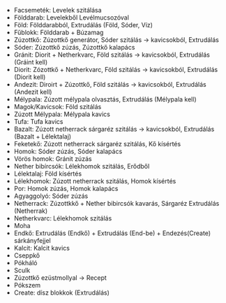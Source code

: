 + Facsemeték: Levelek szitálása
+ Földdarab: Levelekből Levélmucsozóval
+ Föld: Földdarabból, Extrudálás (Föld, Sóder, Víz)
+ Fűblokk: Földdarab + Búzamag
+ Zúzottkő: Zúzottkő generátor, Sóder szitálás -> kavicsokból,  Extrudálás
+ Sóder: Zúzottkő zúzás, Zúzottkő kalapács
+ Gránit: Diorit + Netherkvarc, Föld szitálás -> kavicsokból, Extrudálás (Gráint kell)
+ Diorit: Zózottkő + Netherkvarc, Föld szitálás -> kavicsokból, Extrudálás (Diorit kell)
+ Andezit: Diroirt + Zúzottkő, Föld szitálás -> kavicsokból, Extrudálás (Andezit kell)
+ Mélypala: Zúzott mélypala olvasztás, Extrudálás (Mélypala kell)
+ Magok/Kavicsok: Föld szitálás
+ Zúzott Mélypala: Mélypala kavics 
+ Tufa: Tufa kavics
+ Bazalt: Zúzott netherrack sárgaréz szitálás -> kavicsokból, Extrudálás (Bazalt + Lélektalaj)
+ Feketekő: Zúzott netherrack sárgaréz szitálás, Kő kísértés
+ Homok: Sóder zúzás, Sóder kalapács
+ Vörös homok: Gránit zúzás
+ Nether bibírcsók: Lélekhomok szitálás, Erődből
+ Lélektalaj: Föld kísértés
+ Lélekhomok: Zúzott netherrack szitálás, Homok kísértés
+ Por: Homok zúzás, Homok kalapács
+ Agyaggolyó: Sóder zúzás
+ Netherrack: Zúzottkkő + Nether bibircsók kavarás, Sárgaréz Extrudálás (Netherrak)
+ Netherkvarc: Lélekhomok szitálás
+ Moha
+ Endkő: Extrudálás (Endkő) + Extrudálás (End-be) + Endezés(Create) sárkányfejjel
+ Kalcit: Kalcit kavics
+ Cseppkő
+ Pókháló
+ Sculk
+ Zúzottkő ezüstmollyal -> Recept
+ Pókszem
+ Create: dísz blokkok (Extrudálás)

